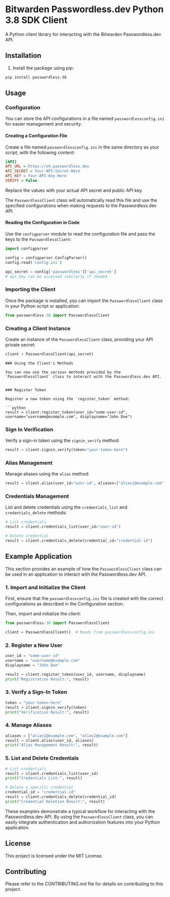 
# Bitwarden Passwordless.dev Python 3.8 SDK Client

A Python client library for interacting with the Bitwarden Passwordless.dev API.

## Installation

1. Install the package using pip:

```bash
pip install passwordless-38
```

## Usage

### Configuration

You can store the API configurations in a file named `passwordlessconfig.ini` for easier management and security.

#### Creating a Configuration File

Create a file named `passwordlessconfig.ini` in the same directory as your script, with the following content:

```ini
[API]
API_URL = https://v4.passwordless.dev
API_SECRET = Your-API-Secret-Here
API_KEY = Your-API-Key-Here
VERIFY = False
```

Replace the values with your actual API secret and public API key.

The `PasswordlessClient` class will automatically read this file and use the specified configurations when making requests to the Passwordless.dev API.

#### Reading the Configuration in Code

Use the `configparser` module to read the configuration file and pass the keys to the `PasswordlessClient`:

```python
import configparser

config = configparser.ConfigParser()
config.read('config.ini')

api_secret = config['passwordless']['api_secret']
# api_key can be accessed similarly if needed

```
### Importing the Client

Once the package is installed, you can import the `PasswordlessClient` class in your Python script or application:

```python
from passwordless-38 import PasswordlessClient
```

### Creating a Client Instance

Create an instance of the `PasswordlessClient` class, providing your API private secret:

```python
client = PasswordlessClient(api_secret)
```

```
### Using the Client's Methods

You can now use the various methods provided by the `PasswordlessClient` class to interact with the Passwordless.dev API.


### Register Token

Register a new token using the `register_token` method:

```python
result = client.register_token(user_id="some-user-id", username="username@example.com", displayname="John Doe")
```

### Sign In Verification

Verify a sign-in token using the `signin_verify` method:

```python
result = client.signin_verify(token="your-token-here")
```

### Alias Management

Manage aliases using the `alias` method:

```python
result = client.alias(user_id="user-id", aliases=["alias1@example.com", "alias2@example.com"])
```

### Credentials Management

List and delete credentials using the `credentials_list` and `credentials_delete` methods:

```python
# List credentials
result = client.credentials_list(user_id="user-id")

# Delete credential
result = client.credentials_delete(credential_id="credential-id")
```

## Example Application

This section provides an example of how the `PasswordlessClient` class can be used in an application to interact with the Passwordless.dev API.

### 1. Import and Initialize the Client

First, ensure that the `passwordlessconfig.ini` file is created with the correct configurations as described in the Configuration section.

Then, import and initialize the client:

```python
from passwordless-38 import PasswordlessClient

client = PasswordlessClient()  # Reads from passwordlessconfig.ini
```

### 2. Register a New User

```python
user_id = "some-user-id"
username = "username@example.com"
displayname = "John Doe"

result = client.register_token(user_id, username, displayname)
print("Registration Result:", result)
```

### 3. Verify a Sign-In Token

```python
token = "your-token-here"
result = client.signin_verify(token)
print("Verification Result:", result)
```

### 4. Manage Aliases

```python
aliases = ["alias1@example.com", "alias2@example.com"]
result = client.alias(user_id, aliases)
print("Alias Management Result:", result)
```

### 5. List and Delete Credentials

```python
# List credentials
result = client.credentials_list(user_id)
print("Credentials List:", result)

# Delete a specific credential
credential_id = "credential-id"
result = client.credentials_delete(credential_id)
print("Credential Deletion Result:", result)
```

These examples demonstrate a typical workflow for interacting with the Passwordless.dev API. By using the `PasswordlessClient` class, you can easily integrate authentication and authorization features into your Python application.

## License

This project is licensed under the MIT License.

## Contributing

Please refer to the CONTRIBUTING.md file for details on contributing to this project.
